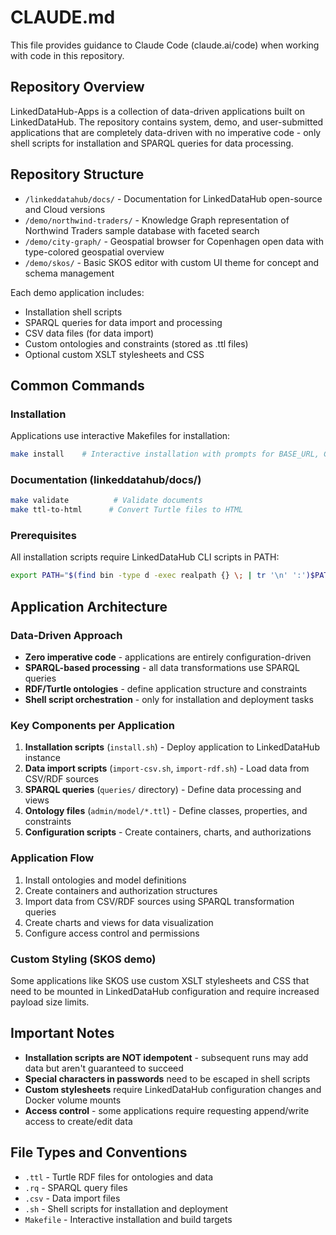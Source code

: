 # CLAUDE.md

This file provides guidance to Claude Code (claude.ai/code) when working with code in this repository.

## Repository Overview

LinkedDataHub-Apps is a collection of data-driven applications built on LinkedDataHub. The repository contains system, demo, and user-submitted applications that are completely data-driven with no imperative code - only shell scripts for installation and SPARQL queries for data processing.

## Repository Structure

- `/linkeddatahub/docs/` - Documentation for LinkedDataHub open-source and Cloud versions
- `/demo/northwind-traders/` - Knowledge Graph representation of Northwind Traders sample database with faceted search
- `/demo/city-graph/` - Geospatial browser for Copenhagen open data with type-colored geospatial overview
- `/demo/skos/` - Basic SKOS editor with custom UI theme for concept and schema management

Each demo application includes:
- Installation shell scripts
- SPARQL queries for data import and processing
- CSV data files (for data import)
- Custom ontologies and constraints (stored as .ttl files)
- Optional custom XSLT stylesheets and CSS

## Common Commands

### Installation
Applications use interactive Makefiles for installation:
```bash
make install    # Interactive installation with prompts for BASE_URL, CERT_PATH, PASSWORD, PROXY_URL
```

### Documentation (linkeddatahub/docs/)
```bash
make validate          # Validate documents
make ttl-to-html      # Convert Turtle files to HTML
```

### Prerequisites
All installation scripts require LinkedDataHub CLI scripts in PATH:
```bash
export PATH="$(find bin -type d -exec realpath {} \; | tr '\n' ':')$PATH"
```

## Application Architecture

### Data-Driven Approach
- **Zero imperative code** - applications are entirely configuration-driven
- **SPARQL-based processing** - all data transformations use SPARQL queries
- **RDF/Turtle ontologies** - define application structure and constraints
- **Shell script orchestration** - only for installation and deployment tasks

### Key Components per Application
1. **Installation scripts** (`install.sh`) - Deploy application to LinkedDataHub instance
2. **Data import scripts** (`import-csv.sh`, `import-rdf.sh`) - Load data from CSV/RDF sources
3. **SPARQL queries** (`queries/` directory) - Define data processing and views
4. **Ontology files** (`admin/model/*.ttl`) - Define classes, properties, and constraints
5. **Configuration scripts** - Create containers, charts, and authorizations

### Application Flow
1. Install ontologies and model definitions
2. Create containers and authorization structures
3. Import data from CSV/RDF sources using SPARQL transformation queries
4. Create charts and views for data visualization
5. Configure access control and permissions

### Custom Styling (SKOS demo)
Some applications like SKOS use custom XSLT stylesheets and CSS that need to be mounted in LinkedDataHub configuration and require increased payload size limits.

## Important Notes

- **Installation scripts are NOT idempotent** - subsequent runs may add data but aren't guaranteed to succeed
- **Special characters in passwords** need to be escaped in shell scripts
- **Custom stylesheets** require LinkedDataHub configuration changes and Docker volume mounts
- **Access control** - some applications require requesting append/write access to create/edit data

## File Types and Conventions

- `.ttl` - Turtle RDF files for ontologies and data
- `.rq` - SPARQL query files
- `.csv` - Data import files
- `.sh` - Shell scripts for installation and deployment
- `Makefile` - Interactive installation and build targets
